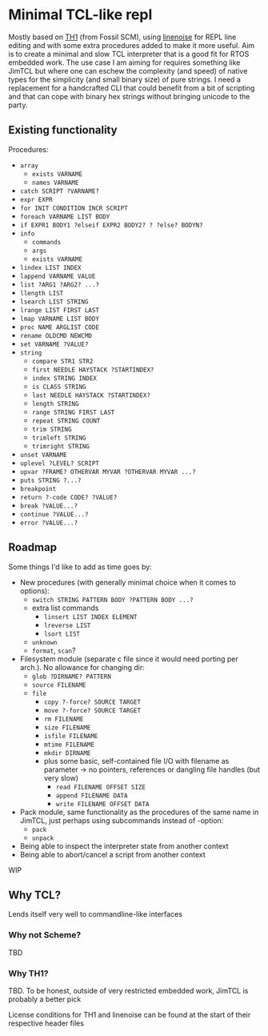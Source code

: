 # Minimal TCL-like repl

Mostly based on [TH1](https://www.fossil-scm.org/index.html/doc/trunk/www/th1.md) (from Fossil SCM), using [linenoise](https://github.com/antirez/linenoise) for REPL line editing and with some extra procedures added to make it more useful. Aim is to create a minimal and slow TCL interpreter that is a good fit for RTOS embedded work. The use case I am aiming for requires something like JimTCL but where one can eschew the complexity (and speed) of native types for the simplicity (and small binary size) of pure strings. I need a replacement for a handcrafted CLI that could benefit from a bit of scripting and that can cope with binary hex strings without bringing unicode to the party.

## Existing functionality

Procedures:
- `array`
    - `exists VARNAME`
    - `names VARNAME`
- `catch SCRIPT ?VARNAME?`
- `expr EXPR`
- `for INIT CONDITION INCR SCRIPT`
- `foreach VARNAME LIST BODY`
- `if EXPR1 BODY1 ?elseif EXPR2 BODY2? ? ?else? BODYN?`
- `info`
    - `commands`
    - `args`
    - `exists VARNAME`
- `lindex LIST INDEX`
- `lappend VARNAME VALUE`
- `list ?ARG1 ?ARG2? ...?`
- `llength LIST`
- `lsearch LIST STRING`
- `lrange LIST FIRST LAST`
- `lmap VARNAME LIST BODY`
- `proc NAME ARGLIST CODE`
- `rename OLDCMD NEWCMD`
- `set VARNAME ?VALUE?`
- `string`
    - `compare STR1 STR2`
    - `first NEEDLE HAYSTACK ?STARTINDEX?`
    - `index STRING INDEX`
    - `is CLASS STRING`
    - `last NEEDLE HAYSTACK ?STARTINDEX?`
    - `length STRING`
    - `range STRING FIRST LAST`
    - `repeat STRING COUNT`
    - `trim STRING`
    - `trimleft STRING`
    - `trimright STRING`
- `unset VARNAME`
- `uplevel ?LEVEL? SCRIPT`
- `upvar ?FRAME? OTHERVAR MYVAR ?OTHERVAR MYVAR ...?`
- `puts STRING ?...?`
- `breakpoint`
- `return ?-code CODE? ?VALUE?`
- `break ?VALUE...?`
- `continue ?VALUE...?`
- `error ?VALUE...?`

## Roadmap

Some things I'd like to add as time goes by:
- New procedures (with generally minimal choice when it comes to options):
    - `switch STRING PATTERN BODY ?PATTERN BODY ...?`
    - extra list commands
        - `linsert LIST INDEX ELEMENT`
        - `lreverse LIST`
        - `lsort LIST`
    - `unknown`
    - `format`, `scan`?
- Filesystem module (separate c file since it would need porting per arch.). No allowance for changing dir:
    - `glob ?DIRNAME? PATTERN`
    - `source FILENAME`
    - `file`
        - `copy ?-force? SOURCE TARGET`
        - `move ?-force? SOURCE TARGET`
        - `rm FILENAME`
        - `size FILENAME`
        - `isfile FILENAME`
        - `mtime FILENAME`
        - `mkdir DIRNAME`
        - plus some basic, self-contained file I/O with filename as parameter -> no pointers, references or dangling file handles (but very slow)
            - `read FILENAME OFFSET SIZE`
            - `append FILENAME DATA`
            - `write FILENAME OFFSET DATA`
- Pack module, same functionality as the procedures of the same name in JimTCL, just perhaps using subcommands instead of -option:
    - `pack`
    - `unpack`
- Being able to inspect the interpreter state from another context
- Being able to abort/cancel a script from another context

WIP

## Why TCL?

Lends itself very well to commandline-like interfaces

### Why not Scheme?

TBD

### Why TH1?

TBD. To be honest, outside of very restricted embedded work, JimTCL is probably a better pick

License conditions for TH1 and linenoise can be found at the start of their respective header files